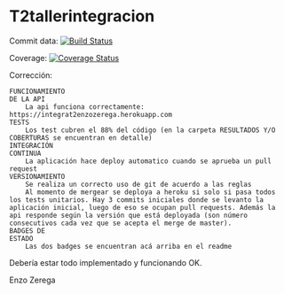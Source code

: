 # T2tallerintegracion

Commit data: [![Build Status](https://api.travis-ci.org/eczerega/integrat2enzozerega.png)](https://travis-ci.org/eczerega/T2tallerintegracion)

Coverage: [![Coverage Status](https://coveralls.io/repos/github/eczerega/integrat2enzozerega/badge.svg?branch=master)](https://coveralls.io/github/eczerega/T2tallerintegracion?branch=master)

Corrección:

	FUNCIONAMIENTO
	DE LA API
		La api funciona correctamente: https://integrat2enzozerega.herokuapp.com
	TESTS
		Los test cubren el 88% del código (en la carpeta RESULTADOS Y/O COBERTURAS se encuentran en detalle)
	INTEGRACIÓN
	CONTINUA
		La aplicación hace deploy automatico cuando se aprueba un pull request
	VERSIONAMIENTO
		Se realiza un correcto uso de git de acuerdo a las reglas
		Al momento de mergear se deploya a heroku si solo si pasa todos los tests unitarios. Hay 3 commits iniciales donde se levanto la aplicación inicial, luego de eso se ocupan pull requests. Además la api responde según la versión que está deployada (son número consecutivos cada vez que se acepta el merge de master).
	BADGES DE
	ESTADO
		Las dos badges se encuentran acá arriba en el readme

Debería estar todo implementado y funcionando OK.

Enzo Zerega

